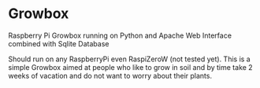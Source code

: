 # Growbox
Raspberry Pi Growbox running on Python and Apache Web Interface combined with Sqlite Database

Should run on any RaspberryPi even RaspiZeroW (not tested yet). This is a simple Growbox aimed at people who like to grow in soil and by time take 2 weeks of vacation and do not want to worry about their plants.
